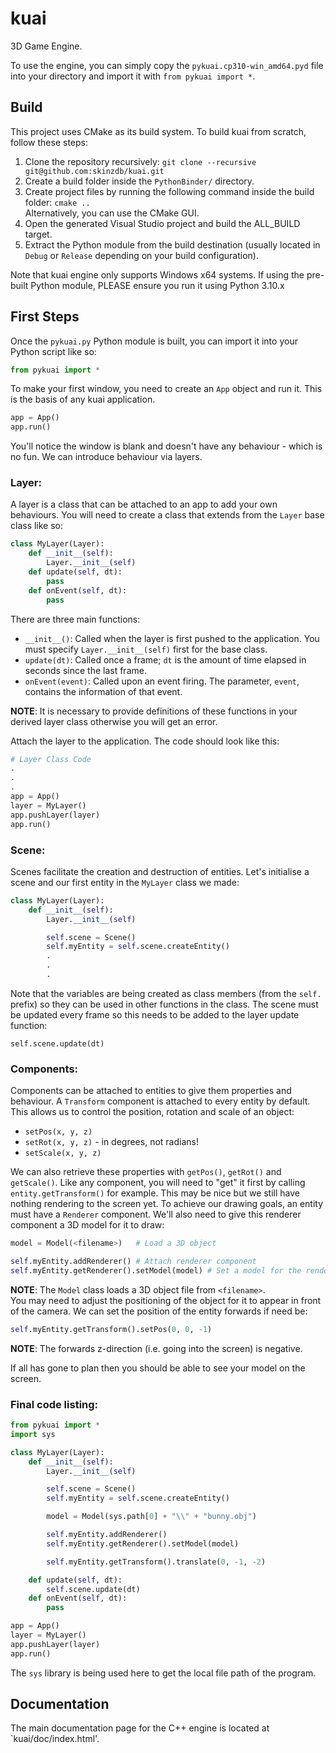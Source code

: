 # kuai
3D Game Engine.

To use the engine, you can simply copy the `pykuai.cp310-win_amd64.pyd` file into your directory and import it with `from pykuai import *`.

## Build

This project uses CMake as its build system. To build kuai from scratch, follow these steps: 

1) Clone the repository recursively:
``` git clone --recursive git@github.com:skinzdb/kuai.git ```
2) Create a build folder inside the `PythonBinder/` directory.
3) Create project files by running the following command inside the build folder:
``` cmake .. ```  
Alternatively, you can use the CMake GUI.
4) Open the generated Visual Studio project and build the ALL_BUILD target.
5) Extract the Python module from the build destination (usually located in `Debug` or `Release` depending on your build configuration).


Note that kuai engine only supports Windows x64 systems. If using the pre-built Python module, PLEASE ensure you run it using Python 3.10.x

## First Steps

Once the `pykuai.py` Python module is built, you can import it into your Python script like so:
```Python
from pykuai import *
```
To make your first window, you need to create an `App` object and run it. This is the basis of any kuai application.

```Python
app = App()
app.run()
```
You'll notice the window is blank and doesn't have any behaviour - which is no fun. We can introduce behaviour via layers.

### Layer:

A layer is a class that can be attached to an app to add your own behaviours. You will need to create a class that extends from the `Layer` base class like so:
```Python
class MyLayer(Layer):
    def __init__(self):     
        Layer.__init__(self)
    def update(self, dt):  
        pass
    def onEvent(self, dt):   
        pass
```
There are three main functions: 
- `__init__()`: Called when the layer is first pushed to the application. You must specify `Layer.__init__(self)` first for the base class.
- `update(dt)`: Called once a frame; `dt` is the amount of time elapsed in seconds since the last frame.
- `onEvent(event)`: Called upon an event firing. The parameter, `event`, contains the information of that event.

**NOTE**: It is necessary to provide definitions of these functions in your derived layer class otherwise you will get an error.

Attach the layer to the application. The code should look like this:
```Python
# Layer Class Code
.
.
.
app = App()
layer = MyLayer()
app.pushLayer(layer)
app.run()
```

### Scene:
Scenes facilitate the creation and destruction of entities. Let's initialise a scene and our first entity in the `MyLayer` class we made:
```Python
class MyLayer(Layer):
    def __init__(self):
        Layer.__init__(self)

        self.scene = Scene()
        self.myEntity = self.scene.createEntity()
        .
        .
        .
```
Note that the variables are being created as class members (from the `self.` prefix) so they can be used in other functions in the class. The scene must be updated every frame so this needs to be added to the layer update function:
```
self.scene.update(dt)
```

### Components:

Components can be attached to entities to give them properties and behaviour. A `Transform` component is attached to every entity by default. This allows us to control the position, rotation and scale of an object:
- ```setPos(x, y, z)```
- ```setRot(x, y, z)``` - in degrees, not radians!
- ```setScale(x, y, z)```  

We can also retrieve these properties with ```getPos()```, ```getRot()``` and ```getScale()```. Like any component, you will need to "get" it first by calling `entity.getTransform()` for example. This may be nice but we still have nothing rendering to the screen yet. To achieve our drawing goals, an entity must have a `Renderer` component. We'll also need to give this renderer component a 3D model for it to draw:
```Python
model = Model(<filename>)   # Load a 3D object

self.myEntity.addRenderer() # Attach renderer component
self.myEntity.getRenderer().setModel(model) # Set a model for the renderer component to draw
```
**NOTE**: The `Model` class loads a 3D object file from `<filename>`.   
You may need to adjust the positioning of the object for it to appear in front of the camera. We can set the position of the entity forwards if need be:
```Python
self.myEntity.getTransform().setPos(0, 0, -1)
```
**NOTE**: The forwards z-direction (i.e. going into the screen) is negative.

If all has gone to plan then you should be able to see your model on the screen. 
### Final code listing:
```Python
from pykuai import *
import sys

class MyLayer(Layer):
    def __init__(self):     
        Layer.__init__(self)

        self.scene = Scene()
        self.myEntity = self.scene.createEntity()

        model = Model(sys.path[0] + "\\" + "bunny.obj")

        self.myEntity.addRenderer()
        self.myEntity.getRenderer().setModel(model) 

        self.myEntity.getTransform().translate(0, -1, -2)

    def update(self, dt):  
        self.scene.update(dt)
    def onEvent(self, dt):   
        pass

app = App()
layer = MyLayer()
app.pushLayer(layer)
app.run()
```

The `sys` library is being used here to get the local file path of the program.

## Documentation

The main documentation page for the C++ engine is located at `kuai/doc/index.html'.
